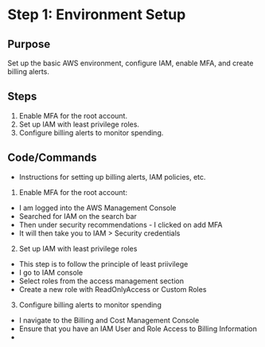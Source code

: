 # Step 1: Environment Setup

## Purpose
Set up the basic AWS environment, configure IAM, enable MFA, and create billing alerts.

## Steps
1. Enable MFA for the root account.
2. Set up IAM with least privilege roles.
3. Configure billing alerts to monitor spending.

## Code/Commands
- Instructions for setting up billing alerts, IAM policies, etc.

1. Enable MFA for the root account: 
- I am logged into the AWS Management Console 
- Searched for IAM on the search bar
- Then under security recommendations - I clicked on add MFA
- It will then take you to IAM > Security credentials

2. Set up IAM with least privilege roles 
- This step is to follow the principle of least priivilege 
- I go to IAM console
- Select roles from the access management section
- Create a new role with ReadOnlyAccess or Custom Roles

3. Configure billing alerts to monitor spending
- I navigate to the Billing and Cost Management Console
- Ensure that you have an IAM User and Role Access to Billing Information
- 